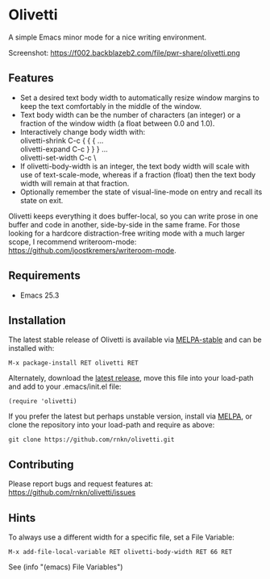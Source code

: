 # Olivetti #

A simple Emacs minor mode for a nice writing environment.

Screenshot: https://f002.backblazeb2.com/file/pwr-share/olivetti.png

## Features ##

- Set a desired text body width to automatically resize window margins to
  keep the text comfortably in the middle of the window.
- Text body width can be the number of characters (an integer) or a fraction
  of the window width (a float between 0.0 and 1.0).
- Interactively change body width with:  
  olivetti-shrink C-c { { { ...  
  olivetti-expand C-c } } } ...  
  olivetti-set-width C-c \
- If olivetti-body-width is an integer, the text body width will scale with
  use of text-scale-mode, whereas if a fraction (float) then the text body
  width will remain at that fraction.
- Optionally remember the state of visual-line-mode on entry and recall its
  state on exit.

Olivetti keeps everything it does buffer-local, so you can write prose in one
buffer and code in another, side-by-side in the same frame. For those looking
for a hardcore distraction-free writing mode with a much larger scope, I
recommend writeroom-mode: https://github.com/joostkremers/writeroom-mode.

## Requirements ##

- Emacs 25.3

## Installation ##

The latest stable release of Olivetti is available via [MELPA-stable]
and can be installed with:

    M-x package-install RET olivetti RET

Alternately, download the [latest release], move this file into your
load-path and add to your .emacs/init.el file:

    (require 'olivetti)

If you prefer the latest but perhaps unstable version, install via
[MELPA], or clone the repository into your load-path and require as
above:

    git clone https://github.com/rnkn/olivetti.git

[melpa]: https://melpa.org/#/olivetti "MELPA"
[melpa-stable]: https://stable.melpa.org/#/olivetti "MELPA-stable"
[latest release]: https://github.com/rnkn/olivetti/releases/latest "Olivetti latest release"

## Contributing ##

Please report bugs and request features at:
https://github.com/rnkn/olivetti/issues

## Hints ##

To always use a different width for a specific file, set a File
Variable:

    M-x add-file-local-variable RET olivetti-body-width RET 66 RET

See (info "(emacs) File Variables")
